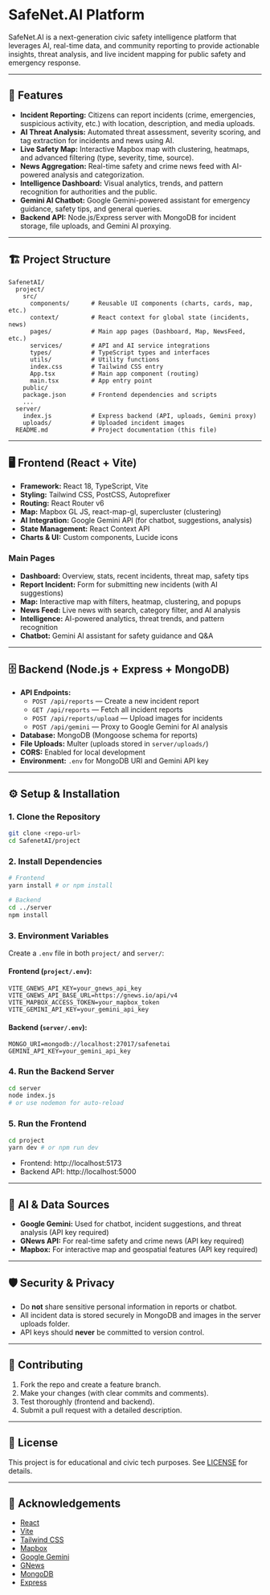 # SafeNet.AI Platform

SafeNet.AI is a next-generation civic safety intelligence platform that leverages AI, real-time data, and community reporting to provide actionable insights, threat analysis, and live incident mapping for public safety and emergency response.

---

## 🚀 Features

- **Incident Reporting:** Citizens can report incidents (crime, emergencies, suspicious activity, etc.) with location, description, and media uploads.
- **AI Threat Analysis:** Automated threat assessment, severity scoring, and tag extraction for incidents and news using AI.
- **Live Safety Map:** Interactive Mapbox map with clustering, heatmaps, and advanced filtering (type, severity, time, source).
- **News Aggregation:** Real-time safety and crime news feed with AI-powered analysis and categorization.
- **Intelligence Dashboard:** Visual analytics, trends, and pattern recognition for authorities and the public.
- **Gemini AI Chatbot:** Google Gemini-powered assistant for emergency guidance, safety tips, and general queries.
- **Backend API:** Node.js/Express server with MongoDB for incident storage, file uploads, and Gemini AI proxying.

---

## 🏗️ Project Structure

```
SafenetAI/
  project/
    src/
      components/      # Reusable UI components (charts, cards, map, etc.)
      context/         # React context for global state (incidents, news)
      pages/           # Main app pages (Dashboard, Map, NewsFeed, etc.)
      services/        # API and AI service integrations
      types/           # TypeScript types and interfaces
      utils/           # Utility functions
      index.css        # Tailwind CSS entry
      App.tsx          # Main app component (routing)
      main.tsx         # App entry point
    public/
    package.json       # Frontend dependencies and scripts
    ...
  server/
    index.js           # Express backend (API, uploads, Gemini proxy)
    uploads/           # Uploaded incident images
  README.md            # Project documentation (this file)
```

---

## 🖥️ Frontend (React + Vite)

- **Framework:** React 18, TypeScript, Vite
- **Styling:** Tailwind CSS, PostCSS, Autoprefixer
- **Routing:** React Router v6
- **Map:** Mapbox GL JS, react-map-gl, supercluster (clustering)
- **AI Integration:** Google Gemini API (for chatbot, suggestions, analysis)
- **State Management:** React Context API
- **Charts & UI:** Custom components, Lucide icons

### Main Pages
- **Dashboard:** Overview, stats, recent incidents, threat map, safety tips
- **Report Incident:** Form for submitting new incidents (with AI suggestions)
- **Map:** Interactive map with filters, heatmap, clustering, and popups
- **News Feed:** Live news with search, category filter, and AI analysis
- **Intelligence:** AI-powered analytics, threat trends, and pattern recognition
- **Chatbot:** Gemini AI assistant for safety guidance and Q&A

---

## 🗄️ Backend (Node.js + Express + MongoDB)

- **API Endpoints:**
  - `POST /api/reports` — Create a new incident report
  - `GET /api/reports` — Fetch all incident reports
  - `POST /api/reports/upload` — Upload images for incidents
  - `POST /api/gemini` — Proxy to Google Gemini for AI analysis
- **Database:** MongoDB (Mongoose schema for reports)
- **File Uploads:** Multer (uploads stored in `server/uploads/`)
- **CORS:** Enabled for local development
- **Environment:** `.env` for MongoDB URI and Gemini API key

---

## ⚙️ Setup & Installation

### 1. Clone the Repository
```bash
git clone <repo-url>
cd SafenetAI/project
```

### 2. Install Dependencies
```bash
# Frontend
yarn install # or npm install

# Backend
cd ../server
npm install
```

### 3. Environment Variables
Create a `.env` file in both `project/` and `server/`:

#### Frontend (`project/.env`):
```
VITE_GNEWS_API_KEY=your_gnews_api_key
VITE_GNEWS_API_BASE_URL=https://gnews.io/api/v4
VITE_MAPBOX_ACCESS_TOKEN=your_mapbox_token
VITE_GEMINI_API_KEY=your_gemini_api_key
```

#### Backend (`server/.env`):
```
MONGO_URI=mongodb://localhost:27017/safenetai
GEMINI_API_KEY=your_gemini_api_key
```

### 4. Run the Backend Server
```bash
cd server
node index.js
# or use nodemon for auto-reload
```

### 5. Run the Frontend
```bash
cd project
yarn dev # or npm run dev
```

- Frontend: http://localhost:5173
- Backend API: http://localhost:5000

---

## 🧠 AI & Data Sources
- **Google Gemini:** Used for chatbot, incident suggestions, and threat analysis (API key required)
- **GNews API:** For real-time safety and crime news (API key required)
- **Mapbox:** For interactive map and geospatial features (API key required)

---

## 🛡️ Security & Privacy
- Do **not** share sensitive personal information in reports or chatbot.
- All incident data is stored securely in MongoDB and images in the server uploads folder.
- API keys should **never** be committed to version control.

---

## 🤝 Contributing

1. Fork the repo and create a feature branch.
2. Make your changes (with clear commits and comments).
3. Test thoroughly (frontend and backend).
4. Submit a pull request with a detailed description.

---

## 📄 License

This project is for educational and civic tech purposes. See [LICENSE](LICENSE) for details.

---

## 🙏 Acknowledgements
- [React](https://react.dev/)
- [Vite](https://vitejs.dev/)
- [Tailwind CSS](https://tailwindcss.com/)
- [Mapbox](https://www.mapbox.com/)
- [Google Gemini](https://ai.google.dev/gemini-api)
- [GNews](https://gnews.io/)
- [MongoDB](https://www.mongodb.com/)
- [Express](https://expressjs.com/) 